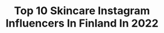 ---
title: Top 10 Skincare Instagram Influencers In Finland In 2022
description: >-
  Find top skincare Instagram influencers in Finland in 2022. Most popular hashtags: #skincare #makeup #helsinki #skincareroutine.
platform: Instagram
hits: 19
text_top: Discover the top-rated Instagram profiles on inBeat.
text_bottom: Our search engine has 19 Instagram influencers like this in Finland for you to pitch.
profiles:
  - username: "ainopans"
    fullname: >-
      Aino [EYE-no]
    bio: >-
      🌿from Finland 🌻she/her 🍊I love all things beauty and skincare, from luxury to drugstore 👶🏼midwife by day, beauty blogger by night 🌞ainopans@gmail.com
    location: "Finland"
    followers: 10741
    engagement: 551
    commentsToLikes: 0.031939
    id: ck8t3u83r4iit0j78pwtrce36
    verified: false
    hashtags: "#highlighter, #makeup, #toofaced, #natashadenonametropolispalette"
  - username: "noorasusann"
    fullname: >-
      Noora Susanna 🌸
    bio: >-
      FIN 🇫🇮 / PH 🇵🇭 📍Finland 🌷☀️ Blog ⤵️
    location: "Finland"
    followers: 2482
    engagement: 2117
    commentsToLikes: 0.045437
    id: ck5bzewc5r08a0i117gsj25py
    verified: false
    hashtags: "#smallmomentsofcalm, #asennesurf, #surfsup, #skincare"
  - username: "sosssi"
    fullname: >-
      𝕾𝖔𝖓𝖏𝖆 𝕳𝖞𝖙𝖙𝖎𝖓𝖊𝖓 (𝕺𝖋𝖋𝖎𝖈𝖎𝖆𝖑)
    bio: >-
      Mom life, tattoos and makeup 𝗖𝗢𝗟𝗟𝗔𝗕𝗦 | sosssi.hyttinen@gmail.com 𝟷𝟿𝟿𝟸, 𝙵𝙸𝙽
    location: "Finland"
    followers: 66426
    engagement: 715
    commentsToLikes: 0.036676
    id: ck5hfmpr1y7pp0i11qb9j3id9
    verified: false
    hashtags: "#whitehair, #inkedfinland, #makeupinspo, #kes"
  - username: "jennirif"
    fullname: >-
      Jenni Rif
    bio: >-
      💌jenni.rif@icloud.com/DM 📸 @jennirifkuvaa 👻 jennirif 📍Porvoo,Finland ”Pahinta ei ole pahojen ihmisten pahuus, vaan hyvien ihmisten hiljaisuus.
    location: "Finland"
    followers: 2854
    engagement: 1392
    commentsToLikes: 0.164686
    id: ck5zw0ui159j60i14ugbq2zw8
    verified: false
    hashtags: "#instablog, #momswithcameras, #instablogit, #momsbehindstyles"
  - username: "saraollila"
    fullname: >-
      Sara Ollila
    bio: >-
      🕊saraollilablog@gmail.com
    location: "Finland"
    followers: 29514
    engagement: 803
    commentsToLikes: 0.020151
    id: ck8t0cvr9rmx00j78cbz7meel
    verified: false
    hashtags: "#bikbok, #skincarewithrespectfornature, #vaasanstreetfood, #baobun"
  - username: "saratarnanen"
    fullname: >-
      Sara Tarnanen
    bio: >-
      OWOW Kit Discount Code: SARA 💸 MUAH work seen on magazines, TV, stages etc.@tarnanensara💄
    location: "Finland"
    followers: 13189
    engagement: 715
    commentsToLikes: 0.174549
    id: ck5bwdrmjlhx40i11991bkggp
    verified: false
    hashtags: "#inhhair, #inhbabe, #hairdo, #benefitcosmetics"
  - username: "glow.by.zaarakhan"
    fullname: >-
      زحرا
    bio: >-
      🧘🏻‍♀️ yoga • spirituality • fitness 🌿 plant based • lover of positivity 🌏 ethnic • Afghanistan 🇦🇫 / Finland 🇫🇮 📍 Helsinki
    location: "Finland"
    followers: 7231
    engagement: 589
    commentsToLikes: 0.071042
    id: ckaotmx93wko70i78wx7bsczb
    verified: false
    hashtags: "#yoga, #grateful, #helsinki, #glowup"
  - username: "neahenriiikka"
    fullname: >-
      ♔  𝓝  𝓮  𝓪
    bio: >-
      🇫🇮 𝟐𝟕 📧 𝓝𝓮𝓪.𝓪𝓱𝓸1@𝓰𝓶𝓪𝓲𝓵.𝓬𝓸𝓶
    location: "Finland"
    followers: 2674
    engagement: 1167
    commentsToLikes: 0.111184
    id: ckap7bklyjd5b0i78vads2sbc
    verified: false
    hashtags: "#dealfrompromoty, #ad, #helsinki, #modernistiporoa"
  - username: "alinavoronkova_"
    fullname: >-
      ALINA VORONKOVA
    bio: >-
      🇫🇮/🇷🇺/🇬🇧 @vsportsuomi KHL -reporter Miss Universe Finland 2018 Collaborations, booking, events📩 Contact: alinavoronkova_@outlook.com
    location: "Finland"
    followers: 39225
    engagement: 728
    commentsToLikes: 0.011416
    id: ck135z4iu3y9r0i1951du2ppr
    verified: false
    hashtags: "#kaupallinenyhteisty, #teamcomfy, #freddysuomi, #viaplayurheilu"
  - username: "janinamakeup"
    fullname: >-
      JANINA
    bio: >-
      Makeup Artist | FINLAND ✉️Contact: janina.booking@gmail.com
    location: "Finland"
    followers: 5029
    engagement: 518
    commentsToLikes: 0.065968
    id: ck8syua9pm15x0j784cf7i7vc
    verified: false
    hashtags: "#makeupinspo, #eyemakeup, #fashionphotography, #flawlessdolls"
---
